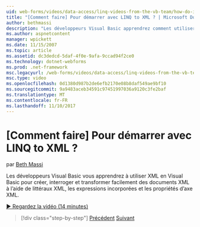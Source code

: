 ```yaml
---
uid: web-forms/videos/data-access/linq-videos-from-the-vb-team/how-do-i-get-started-with-linq-to-xml
title: "[Comment faire] Pour démarrer avec LINQ to XML ? | Microsoft Docs"
author: bethmassi
description: "Les développeurs Visual Basic apprendrez comment utiliser XML en Visual Basic à l’aide de littéraux XML, les expressions incorporées et les propriétés d’axe XML pour créer, interroger et..."
ms.author: aspnetcontent
manager: wpickett
ms.date: 11/15/2007
ms.topic: article
ms.assetid: dc3dedcd-5daf-4f0e-9afa-9ccad94f2ce0
ms.technology: dotnet-webforms
ms.prod: .net-framework
msc.legacyurl: /web-forms/videos/data-access/linq-videos-from-the-vb-team/how-do-i-get-started-with-linq-to-xml
msc.type: video
ms.openlocfilehash: 0d1380d987b2de6efb2170e08b8daf549ae9bf10
ms.sourcegitcommit: 9a9483aceb34591c97451997036a9120c3fe2baf
ms.translationtype: MT
ms.contentlocale: fr-FR
ms.lasthandoff: 11/10/2017
---
```

<a name="how-do-i-get-started-with-linq-to-xml"></a>[Comment faire] Pour démarrer avec LINQ to XML ?
====================
par [Beth Massi](https://github.com/bethmassi)

Les développeurs Visual Basic vous apprendrez à utiliser XML en Visual Basic pour créer, interroger et transformer facilement des documents XML à l’aide de littéraux XML, les expressions incorporées et les propriétés d’axe XML.

[&#9654; Regardez la vidéo (14 minutes)](https://channel9.msdn.com/Blogs/ASP-NET-Site-Videos/how-do-i-get-started-with-linq-to-xml)

>[!div class="step-by-step"]
[Précédent](how-do-i-upgrade-visual-basic-projects-to-enable-linq.md)
[Suivant](how-do-i-enable-xml-intellisense-and-use-xml-namespaces.md)
